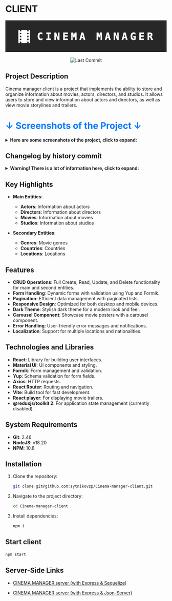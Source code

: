 # CLIENT

<p align="center">
  <img src="./screenshots/logo.png" alt="Cinema Manager Logo">
</p>

<p align="center">
  <img src="https://img.shields.io/github/last-commit/sytnikovzp/Cinema-manager-server" alt="Last Commit">
</p>

## Project Description

Cinema manager client is a project that implements the ability to store and organize information about movies, actors, directors, and studios. It allows users to store and view information about actors and directors, as well as view movie storylines and trailers.

<h1 style="color: #007bff;">↓ Screenshots of the Project ↓</h1>

<details>
  <summary><strong>Here are some screenshots of the project, click to expand:</strong></summary>
  
![Home page (white theme)](./screenshots/2.jpg)

![Home page](./screenshots/1.jpg)

![Actor list](./screenshots/3.jpg)

![Actor item](./screenshots/4.jpg)

![Movie list](./screenshots/5.jpg)

![Movie item](./screenshots/6.jpg)

![Movie item (trailer)](./screenshots/7.jpg)

![Movie form (stepper)](./screenshots/8.jpg)

![Movie form (fieldArray & autocomplete)](./screenshots/9.jpg)

![Movie form (fieldArray & autocomplete)](./screenshots/10.jpg)

![Movie form (movie storyline)](./screenshots/11.jpg)

![Actor form (datepicker)](./screenshots/12.jpg)

![Director form (datepicker)](./screenshots/13.jpg)

![Service entities list (with Tabs)](./screenshots/14.jpg)

![Service entities list (with Tabs)](./screenshots/15.jpg)

![Adaptivity (mobile view)](./screenshots/16.jpg)

![Adaptivity (tablet view)](./screenshots/17.jpg)

</details>

## Changelog by history commit

<details>
  <summary><strong>Warning! There is a lot of information here, click to expand:</strong></summary>

### August 2024

- **Aug 13**:

  - Fixed README
  - Added screenshots & updated README.md
  - Removed 'concurrently' from project
  - Updated information in package.json
  - Moved validation schemas to itemService.js
  - Added 'createdAt' & 'updatedAt' to main \*Item components

- **Aug 12**:

  - Added validation messages in \*Form components
  - Replaced 'unknown Country' with 'unknown nationality'
  - In StudiosItem, displayed Country next to Location if specified
  - Fixed 'formattedActors', 'formattedDirectors' & 'formattedStudios' function
  - Fixed MoviesForm (fixed get unique option in autocomplete)
  - Fixed FieldArrayAutocompleteField hook

- **Aug 11**:

  - Fixed error message handling
  - Updated eslint & eslint.config.js
  - Updated all dependencies in project to latest
  - Replaced usePaginatedData with useFetchData in \*Form components

- **Aug 10**:

  - Fixed formatted*Entity* in \*Item components
  - Created hook useFetchData
  - Fixed formatDate function

- **Aug 8**:

  - Optimizing ServicesList components
  - Fixed router paths for Service (Genre, Country & Location)
  - Created Services List & Forms
  - Сannot select a death date earlier than birth date

- **Aug 7**:

  - fieldArray no longer sends empty lines to the server
  - Renamed 'GroupedAutocompleteField' to 'FieldArrayAutocompleteField'
  - Created GroupedAutocompleteField component and used this in \*Form components
  - Created BasicAutocompleteField component and used this in \*Form components
  - Refactoring MoviesForm (remove duplicated code)
  - Reading Genres, Countries & Locations from database
  - Created Genre, Country & Location ...Service.js
  - Replacing absolute paths to entities with variables
  - NavBar is shown and hidden by clicking on the Header (Cinema) on mobile devices
  - Fixed errors in ThemeContext
  - Created ThemeContext
  - Fixed adaptivity for mobile devices (Layout)
  - Refactoring \*List & HomePage components: move Skeleton to skeletonService component

- **Aug 6**:

  - Added 'Skeleton' to \*Item components
  - Fixed errors (redirect after create/update) in \*Form components
  - Refactoring MoviesForm to works without redux state
  - Refactoring all components (Movies) as Actors components
  - Except MoviesForm component
  - Fixed display movie array in \*Item components
  - Renamed function 'onItemDelete' to 'on*Entity*Delete'
  - Refactoring all components (Studios) as Actors components
  - Refactoring all components (Directors) as Actors components
  - Send Actor biography information to 'ActorsBiography' via props
  - Renamed '\_SLICE_NAME' to '\_ENTITY_NAME'
  - Refactoring ActorsItem & ActorsBiography components to works without redux state
  - Refactoring HomePage with SnackbarContext
  - Created SnackbarContext & SnackbarComponent

- **Aug 5**:

  - Fixed errors in ActorsForm component
  - Refactoring ActorsForm to works without redux state
  - Refactoring ActorsList with actorService.js
  - Moved 'useEffect' from App to Entities root components
  - Show error.message in snackbar if error
  - Refactoring HomePage to works without redux state
  - Refactoring MoviesList to works without redux state
  - Refactoring StudiosList to works without redux state
  - Refactoring DirectorsList to works without redux state
  - Added ACTORS_SLICE_NAME to ActorsList component
  - Fixed pagination in ActorsList component

- **Aug 4**:

  - Refactoring ActorsList to works without redux state

- **Aug 3**:

  - Removed 'reverse data in state' for all entities

- **Aug 2**:

  - The client part is separated from the
    [json-server](https://github.com/sytnikovzp/Cinema-manager-json-server)

### July 2024

- **Jul 12**:

  - 'Cinema manager' in Header component links to '/'
  - Only Movies with posters are displayed on the main page
  - Removed routes for json-server

- **Jul 11**:

  - Added routes '/api' to json-server
  - Fixed BASE_URL: Added HTTPS

- **Jul 8**:

  - FieldArray (with autocomplete): Selected items cannot be selected again in another dropdown list
  - Replacing ternary operators with logical OR

- **Jul 7**:

  - Fixed 'filtered\*entity_name\*List' function in MoviesItem component

- **Jul 6**:

  - Hides the 'paper' component (in *list or *item components) when the form-service is displayed
  - Fixed 'height' property in scrollListBoxStyle
  - Added 'edit' route to root components of entities + CinemaService
  - Fixed services files

- **Jul 5**:

  - Added 'Skeleton' component to HomePage
  - Moved 'useEffect' (getAll\*entity_name\*) to root App component
  - Show last 15 Movies at HomePage carousel
  - Added content to the site again...

- **Jul 3**:

  - Set 8 items on screen a 'Xl' display resolution
  - In MoviesItem component the Actors & Directors & Studios are clickable
  - In StudiosItem component the Movies are clickable
  - Changed title on button from 'Go back' to 'To \*entity_name\*'
  - In DirectorsItem component the Movies are clickable
  - In ActorsItem component the Movies are clickable
  - Added threshold restrictions for dates in DatePicker (\*form components)
  - Reverse last 7 movie at HomePage
  - Added 'calculateAge' function to ActorsItem&DirectorsItem
  - Added content to site...

- **Jul 2**:

  - Moving the custom hook 'useItemsPerPage' into a separate file
  - Added pagination to StudiosList with hook 'useItemsPerPage'
  - Added pagination to MoviesList with hook 'useItemsPerPage'
  - Added pagination to DirectorsList with hook 'useItemsPerPage'
  - Added 'useItemsPerPage' hook to determine the number of items per page depending on screen resolution
  - Added pagination to DirectorsList
  - All \*list components show new elements first
  - Replaced 'select' Actors&Directors&Studios with 'Autocomplete with group' in MoviesForm
  - Replaced 'select' Genre with 'Autocomplete' in MoviesForm
  - Replaced 'select' Location with 'Autocomplete' in StudiosForm
  - Replaced 'select' nationality with 'Autocomplete' in DirectorsForm
  - Replaced 'select' nationality with 'Autocomplete' in ActorsForm

### June 2024

- **Jun 28**:

  - Poster at HomePage are clickable
  - Fixed 'carouselStyles' in styleService
  - Display last seven Movies poster at HomePage
  - Added sort 'options' function in 'select`s' to ActorsForm & DirectorsForm & StudiosForm
  - Added sort 'options' function in 'select`s' in MoviesForm
  - Replaced 'Great Britain' with 'Great Britain (England)' in db.json
  - Added info in db.json from Yan's 'Cinema' DB dump

- **Jun 24**:

  - Replaced 'foundationYear' with 'foundation_year' name field in Studios components
  - Replaced 'releaseYear' with 'release_year' name field in Movies components
  - Replaced 'birthDate' with 'birth_date' name field in Actors&Directors components
  - Replaced 'fullName' with 'full_name' name field in Actors&Directors components
  - Replaced 'image' with 'photo' name field in Actors&Directors components
  - Refactoring 'formatDate' function in Actors&Directors \*items components
  - Set stepper to 'horizontal' in MoviesForm component
  - Moved 'stack buttor' to 'StepContent' block
  - Set stepper to 'vertical' in MoviesForm component
  - Fixed 'reset' button in MoviesForm component
  - Added 'clearable' properties to DatePicker in MoviesForm & StudiosForm
  - Fixed export Layout component (fix apply theme in App.jsx)

- **Jun 23**:

  - Removed unused dependencies
  - Updated dependencies: Vite 5.3
  - Updated all dev dependencies
  - Updated all usually dependencies

- **Jun 22**:

  - Added 'formatDate' function in Actors&Directors \*item components
  - Added 'death date' to Actors&Directors
  - Created stackButtonFormStyle in styleService.js
  - Added button 'Add \*\*\*' to fieldArray in MoviesForm component
  - Replaced 'goBack' buttor with 'return' buttor in \*form components
  - Filling the db.json: filling with information about Studios, Directors, Actors and films
  - Removed fieldArray 'Movies' from Actors&Directors&Studios \*form components

- **Jun 21**:

  - Removed 'Movies' array from db.json in Actors&Directors&Studios entity
  - Added filteredMoviesList function to Actors&Directors&Studios items components
  - Fixed Divider in MoviesItem component
  - Renamed 'StudiosGenInfo' component to 'StudiosAbout'
  - Renamed tabs in \*item components
  - Set minRows & maxRows to storyLine input in MoviesForm component
  - It is forbidden to proceed to the next step in Stepper if the required fields are not filled in (MoviesForm)

- **Jun 19**:

  - Fixed data in db.json
  - Fixed 'paddingRight' in \*item components
  - Filling the db.json: filling with information about Studios, Directors, Actors and films
  - Fixed button in MoviesForm component
  - Added MUI Stepper component to MoviesForm component
  - Fixed 'useEffect' (snackbar) in \*item components
  - Replaced the 'textField' with 'select' in the 'fields array' in MoviesForm component

- **Jun 18**:

  - Added 'Skeleton' component to MoviesList component
  - Added 'Skeleton' component to StudiosList component
  - Added 'Skeleton' component to DirectorsList component
  - Added 'Skeleton' component to ActorsList component
  - Fixed error message in 'setError' reducer-service.js
  - Added a more informative error status to the slices in case of 'errors'
  - Refactoring StudiosForm as MovieForm component
  - Created 'saveButtonFormStyle' in styleService.js
  - Added Locations to constants.js
  - Refactoring DirectorsForm as MovieForm component
  - Refactoring ActorsForm as MovieForm component
  - Added nationalities to constants.js
  - Changed the display order of buttons in MoviesForm component
  - Added 'controls' param to playerVars in MoviesPlayer component
  - A 'Clear field' button has been added to textfield in MoviesForm component
  - 'Genre' field and 'year' field on one line in MoviesForm component

- **Jun 17**:

  - Set type select for 'Genre' in MoviesForm component
  - Added array of Genres to constants
  - Fixed 'Box' height in *list & *item components
  - Fixed styles in MoviesPlayer component
  - Replaced 'about of' with 'about the' in \*item components
  - Added general information about the Studios in db.json
  - Refactoring the StudiosItem component as an ActorItem
  - Fixed StudiosGenInfo component
  - Created StudiosGenInfo component
  - Added 'genInfo' field to StudiosForm component
  - Added Directors biography in db.json
  - Refactoring the DirectorsItem component as an ActorItem
  - Created DirectorsBiography component
  - Added 'biography' field to DirectorsForm component
  - Replacing the ternary operator with a logical 'or' in ActorsList component
  - Added Actors biography in db.json
  - Refactoring design of ActorsItem & ActorsBiography components
  - Refactoring design of MoviesItem component
  - Added storylines for Movies in db.json
  - Created 'textIndentStyle' in styleService.js & apply it to storyline in MoviesItem component
  - Added textfield 'storyline' to MoviesForm and display it in MoviesItem component
  - Fixed tab view in ActorsItem & ActorsBiography components
  - Defined textfield Biography as multiline component

- **Jun 16**:

  - Added field 'Biography' to ActorsForm component
  - Created ActorsBiography component
  - Added MUI Tabs to ActorItem component
  - Added 'origin' properties to playerVars in MoviesPlayer component
  - Separated 'scrollBoxStyle' to 'scrollListBoxStyle' & 'scrollMovieBoxStyle'
  - Added MUI Tabs to MoviesItem component
  - Setting up a react-player component
  - Changed scrollBoxStyle height to '70vh'
  - Set Typography variant='h5' to Title/FullName in \*item components

- **Jun 15**:

  - Created 'playerStyle' in styleService.js
  - Installed 'react-player' & create MoviesPlayer component
  - Added trailer URL to all Movies (db.json)
  - Added 'Trailer URL' to MoviesForm component
  - Added ternary operator to display fullname/title 'Unknown' in \*list components if empty value
  - Added ternary operator to display fullname/title 'Unknown' in \*item components if empty value
  - Removed ID button 'id=goBack-btn' from \*item components
  - Added 'Added Studio' button to StudiosItem component
  - Added 'Added Movie' button to MoviesItem component
  - Added 'Added Director' button to DirectorsItem component
  - Added 'Added Actor' button to ActorsItem component
  - Fixed 'Genre' field in MoviesForm
  - Moved 'useEffect' from other components to root component Studios
  - Moved 'useEffect' from other components to root component Movies
  - Moved 'useEffect' from other components to root component Directors
  - Moved 'useEffect' from other components to root component Actors

- **Jun 14**:

  - Uncomment 'open' parameter in vite.config.js

- **Jun 13**:

  - Reorganized styleService.js file
  - Created 'scrollBoxStyle' in styleService.js
  - Created 'itemComponentBoxThirdStyle' in styleService.js
  - Created 'itemComponentBoxSecondaryStyle' in styleService.js
  - Created 'itemComponentBoxMainStyle' in styleService.js
  - Replaced 'styte' to 'sx' in all form components
  - Created 'fieldArrayStyle' in styleService.js
  - Created 'formStyle' in styleService.js
  - Created 'rootComponentPaperStyle' in styleService.js
  - Changed icon in button 'Added movie/Studio' in MoviesList & StudiosList components
  - Changed image 'No poster avaible' in MoviesItem component
  - Added divider component to Actor/Director/Movie/Studio items components
  - Added divider component to Actor/Director/Movie/Studio lists components

- **Jun 12**:

  - Added 'Number' fix to all forms
  - Fixed data in db.json
  - Refactoring Movies, MoviesForm, MoviesItem & MoviesList components
  - Refactoring Studios, StudiosForm, StudiosItem & StudiosList components
  - Refactoring DirectorsForm components
  - Fixed 'goBack' function in ActorsForm
  - Added rounding of fieldset and legend presented as typography
  - Added fieldset & legend to ActorsForm
  - Refactoring Directors, DirectorsForm, DirectorsItem & DirectorsList components
  - Updated Directors, Movies & Studios slices
  - Added hook 'useSnackbar' to ActorsItem & add resetStatus function
  - Created hook 'useSnackbar' & use it in ActorsList component
  - Replacing MUIAlert with a Alert
  - Align a FieldArray items to its full width in ActorsForm
  - Added ternary operator to display information about an Actor
  - Fixed navigate button in ActorsForm, ActorsItem, ActorsList components
  - Added FieldArray to ActorsForm
  - Fixed DatePicker in ActorsForm
  - Fixed ActorsForm with formik
  - Fixed 'Edit' button to ActorsItem

- **Jun 9**:

  - Added 'Edit' button to ActorsItem
  - Added ListItemButton to ActorsList

- **Jun 8**:

  - Added stack to edit&delete icon
  - Refactor ActorsList with Link component
  - Moved Added button & state from root Actors to ActorsList

- **Jun 5**:

  - Added Number() to entities id
  - Fixed id in ActorsForm component
  - Fixed id entities in routers (Actors & Directors & Movies & Studios)
  - Updated Studios & StudiosItem & StudiosList components
  - Updated Movies & MoviesItem & MoviesList components
  - Updated Directors & DirectorsItem & DirectorsList components
  - Updated director & movie & studio slices
  - Fixed form in ActorsForm component
  - setStatus 'null' instead of 'pending'
  - Removed selectActor, addNewActor reducers from actorsSlice
  - Removed createEmptyActor from actorsSlice
  - Removed currentContact & getActorById from actorsSlice
  - Fixed button in ActorsForm
  - Fixed ListItem margin in ActorsList component
  - Fixed ActorsList component (onItemEdit function)
  - Fixed ActorsItem component
  - Fixed ActorsList component
  - Fixed delete function in ActorsList component
  - Fixed Actors component
  - Added concurrently to project (needed to run on my server!)
  - Test deploy to my server
  - Changed favicon image
  - Deploy 'pattern' from Actors component to Directors, Movies, Studios components
  - Added primitive form to ActorsForm component

- **Jun 4**:

  - Theme state is stored in the browser localStorage
  - Fixed errors (get**\*\***ById.fulfilled) in slices
  - Added settings for server

- **Jun 3**:

  - Added edit icon to Actors item
  - Removed from ActorsItem component unnecessary tags
  - Set ActorsList item color to text.primary
  - Added visual formatting for the ActorsItem component
  - Refactoring ActorsItem components
  - Refactoring ActorsList components
  - Fixed scroll in ActorsList component
  - Added Actor list & Actor list item to ActorsList & ActorsItem components
  - Changed background color for light & dark theme in Layout component
  - Fixed theme.palette.grey for dark theme in Footer component
  - Fixed routes in App component
  - Added listItemTextStyle to ListItem in NavBar
  - Added Paper & Box to CinemaService component
  - Added Box to NavBar component
  - Added menu to NavBar component
  - The Layout component takes up the full height of the visible area
  - Added footer to Footer component
  - Added dark mode switchable by button in Header

- **Jun 2**:

  - Removed dark theme
  - Set dark theme to App
  - Added App Bar to Header component
  - Added stopAutoPlayOnHover prop to Carousel
  - Renamed style 'Caroucel' by 'Carousel'
  - Refactorind initialStates by db.json structure
  - Added separator to import block
  - Fixed work poster carousel
  - Added open option to server object (vite.config.js)
  - Replacing poster URLs with new ones

- **Jun 1**:
  - Created slice for Movies
  - Created slice for Studios
  - Created slice for Directors
  - Created slices for Actors
  - Added store provider to Main component

### May 2024

- **May 26**:
  - Created empty store
  - Implement HomePage & Carousel
  - Implement CinemaService
  - Created main components
  - Installed main dependencies
  - Initial commit

</details>

## Key Highlights

- **Main Entities**:

  - **Actors**: Information about actors
  - **Directors**: Information about directors
  - **Movies**: Information about movies
  - **Studios**: Information about studios

- **Secondary Entities**:

  - **Genres**: Movie genres
  - **Countries**: Countries
  - **Locations**: Locations

## Features

- **CRUD Operations**: Full Create, Read, Update, and Delete functionality for main and second entities.
- **Form Handling**: Dynamic forms with validation using Yup and Formik.
- **Pagination**: Efficient data management with paginated lists.
- **Responsive Design**: Optimized for both desktop and mobile devices.
- **Dark Theme**: Stylish dark theme for a modern look and feel.
- **Carousel Component**: Showcase movie posters with a carousel component.
- **Error Handling**: User-friendly error messages and notifications.
- **Localization**: Support for multiple locations and nationalities.

## Technologies and Libraries

- **React**: Library for building user interfaces.
- **Material UI**: UI components and styling.
- **Formik**: Form management and validation.
- **Yup**: Schema validation for form fields.
- **Axios**: HTTP requests.
- **React Router**: Routing and navigation.
- **Vite**: Build tool for fast development.
- **React player**: For displaying movie trailers.
- **@reduxjs/toolkit 2**: For application state management (currently disabled).

## System Requirements

- **Git**: 2.46
- **NodeJS**: v18.20
- **NPM**: 10.8

## Installation

1. Clone the repository:
   ```bash
   git clone git@github.com:sytnikovzp/Cinema-manager-client.git
   ```
2. Navigate to the project directory:
   ```bash
   cd Cinema-manager-client
   ```
3. Install dependencies:

   ```bash
   npm i
   ```

## Start client

```bash
npm start
```

## Server-Side Links

- [CINEMA MANAGER server (with Express & Sequelize)](https://github.com/sytnikovzp/Cinema-manager-server)

- [CINEMA MANAGER server (with Express & Json-Server)](https://github.com/sytnikovzp/Cinema-manager-json-server)
